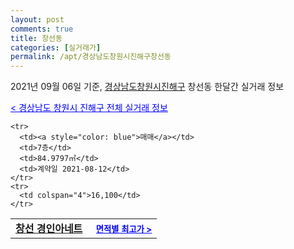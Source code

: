 ```yaml
---
layout: post
comments: true
title: 창선동
categories: [실거래가]
permalink: /apt/경상남도창원시진해구창선동
---
```


2021년 09월 06일 기준, <a href="/apt/경상남도창원시진해구">경상남도창원시진해구</a> 창선동 한달간 실거래 정보

<a style="color: blue;" href="/apt/경상남도창원시진해구">< 경상남도 창원시 진해구 전체 실거래 정보</a>
<!---- start ---->
<table>
  <tr>
    <td colspan="4" style="font-weight: bold;"><a href="/apt/경상남도창원시진해구창선동창선경인아네트">창선 경인아네트</a> &nbsp;&nbsp;&nbsp; <a style="color: blue; font-size: smaller;" href="/apt/경상남도창원시진해구창선동창선경인아네트">면적별 최고가 ></a></td>
  </tr>
    
    <tr>
      <td><a style="color: blue">매매</a></td>
      <td>7층</td>
      <td>84.9797㎡</td>
      <td>계약일 2021-08-12</td>
    </tr>
    <tr>
      <td colspan="4">16,100</td>
    </tr>
      
</table>
<!---- end ---->
    
